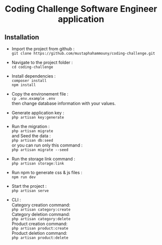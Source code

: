 <h1 align="center">
    Coding Challenge Software Engineer application
</h1>

## Installation

* Import the project from github :<br/>
  `git clone https://github.com/mustaphahammouny/coding-challenge.git`


* Navigate to the project folder :<br/>
  `cd coding-challenge`


* Install dependencies :<br/>
  `composer install` <br/>
  `npm install`


* Copy the environement file :<br/>
  `cp .env.example .env`<br/>
  then change database information with your values.


* Generate application key :<br/>
  `php artisan key:generate`<br/>


* Run the migration :<br/>
  `php artisan migrate`<br/>
  and Seed the data :<br/>
  `php artisan db:seed`<br/>
  or you can run only this command :<br/>
  `php artisan migrate --seed`


* Run the storage link command :<br/>
  `php artisan storage:link`


* Run npm to generate css & js files :<br/>
  `npm run dev`


* Start the project :<br/>
  `php artisan serve`


* CLI :<br/>
  Category creation command:<br/>
  `php artisan category:create`<br/>
  Category deletion command:<br/>
  `php artisan category:delete`<br/>
  Product creation command:<br/>
  `php artisan product:create`<br/>
  Product deletion command:<br/>
  `php artisan product:delete`
